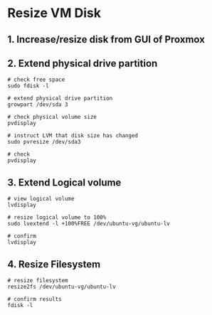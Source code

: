 # Resize VM Disk

## 1. Increase/resize disk from GUI of Proxmox

## 2. Extend physical drive partition

```
# check free space
sudo fdisk -l

# extend physical drive partition
growpart /dev/sda 3

# check physical volume size
pvdisplay

# instruct LVM that disk size has changed
sudo pvresize /dev/sda3

# check
pvdisplay
```

## 3. Extend Logical volume

```
# view logical volume
lvdisplay

# resize logical volume to 100%
sudo lvextend -l +100%FREE /dev/ubuntu-vg/ubuntu-lv

# confirm
lvdisplay
```



## 4. Resize Filesystem

```
# resize filesystem
resize2fs /dev/ubuntu-vg/ubuntu-lv

# confirm results
fdisk -l
```
